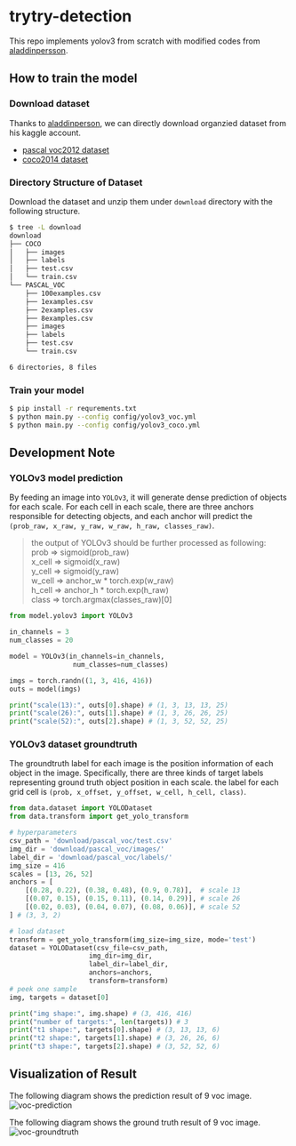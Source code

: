 # trytry-detection

This repo implements yolov3 from scratch with modified codes from [aladdinpersson](https://github.com/aladdinpersson/Machine-Learning-Collection/tree/master/ML/Pytorch/object_detection/YOLOv3).

## How to train the model
### Download dataset
Thanks to [aladdinperson](https://github.com/aladdinpersson), we can directly download organzied dataset from his kaggle account.
- [pascal voc2012 dataset](https://www.kaggle.com/aladdinpersson/pascal-voc-dataset-used-in-yolov3-video)
- [coco2014 dataset](https://www.kaggle.com/dataset/79abcc2659dc745fddfba1864438afb2fac3fabaa5f37daa8a51e36466db101e)

### Directory Structure of Dataset
Download the dataset and unzip them under `download` directory with the following structure.
```bash
$ tree -L download
download
├── COCO
│   ├── images
│   ├── labels
│   ├── test.csv
│   └── train.csv
└── PASCAL_VOC
    ├── 100examples.csv
    ├── 1examples.csv
    ├── 2examples.csv
    ├── 8examples.csv
    ├── images
    ├── labels
    ├── test.csv
    └── train.csv

6 directories, 8 files
```

### Train your model
```bash
$ pip install -r requrements.txt
$ python main.py --config config/yolov3_voc.yml
$ python main.py --config config/yolov3_coco.yml
```

## Development Note
### YOLOv3 model prediction
By feeding an image into `YOLOv3`, it will generate dense prediction of objects for each scale. For each cell in each scale, there are three anchors responsible for detecting objects, and each anchor will predict the `(prob_raw, x_raw, y_raw, w_raw, h_raw, classes_raw)`.
> the output of YOLOv3 should be further processed as following:  
> prob => sigmoid(prob\_raw)  
> x\_cell => sigmoid(x\_raw)  
> y\_cell => sigmoid(y\_raw)  
> w\_cell => anchor\_w * torch.exp(w\_raw)  
> h\_cell => anchor\_h * torch.exp(h\_raw)  
> class => torch.argmax(classes\_raw)[0]
```python
from model.yolov3 import YOLOv3

in_channels = 3
num_classes = 20

model = YOLOv3(in_channels=in_channels,
                num_classes=num_classes)

imgs = torch.randn((1, 3, 416, 416))
outs = model(imgs)

print("scale(13):", outs[0].shape) # (1, 3, 13, 13, 25)
print("scale(26):", outs[1].shape) # (1, 3, 26, 26, 25)
print("scale(52):", outs[2].shape) # (1, 3, 52, 52, 25)
```

### YOLOv3 dataset groundtruth
The groundtruth label for each image is the position information of each object in the image. Specifically, there are three kinds of target labels representing ground truth object position in each scale. the label for each grid cell is `(prob, x_offset, y_offset, w_cell, h_cell, class)`.
```python
from data.dataset import YOLODataset
from data.transform import get_yolo_transform

# hyperparameters
csv_path = 'download/pascal_voc/test.csv'
img_dir = 'download/pascal_voc/images/'
label_dir = 'download/pascal_voc/labels/'
img_size = 416
scales = [13, 26, 52]
anchors = [
    [(0.28, 0.22), (0.38, 0.48), (0.9, 0.78)],  # scale 13
    [(0.07, 0.15), (0.15, 0.11), (0.14, 0.29)], # scale 26
    [(0.02, 0.03), (0.04, 0.07), (0.08, 0.06)], # scale 52
] # (3, 3, 2)

# load dataset
transform = get_yolo_transform(img_size=img_size, mode='test')
dataset = YOLODataset(csv_file=csv_path,
                    img_dir=img_dir,
                    label_dir=label_dir,
                    anchors=anchors,
                    transform=transform)
# peek one sample
img, targets = dataset[0]

print("img shape:", img.shape) # (3, 416, 416)
print("number of targets:", len(targets)) # 3
print("t1 shape:", targets[0].shape) # (3, 13, 13, 6)
print("t2 shape:", targets[1].shape) # (3, 26, 26, 6)
print("t3 shape:", targets[2].shape) # (3, 52, 52, 6)
```

## Visualization of Result
The following diagram shows the prediction result of 9 voc image.
![voc-prediction](https://i.imgur.com/A3VAMBR.png)

The following diagram shows the ground truth result of 9 voc image.
![voc-groundtruth](https://i.imgur.com/mNBUx1g.png)
